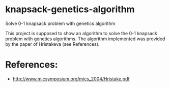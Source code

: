 # knapsack-genetics-algorithm
Solve 0-1 knapsack problem with genetics algorithm

This project is supposed to show an algorithm to solve the 0-1 knapsack problem with genetics algorithms.
The algorithm implemented was provided by the paper of Hristakeva (see References).

# References:
- http://www.micsymposium.org/mics_2004/Hristake.pdf
